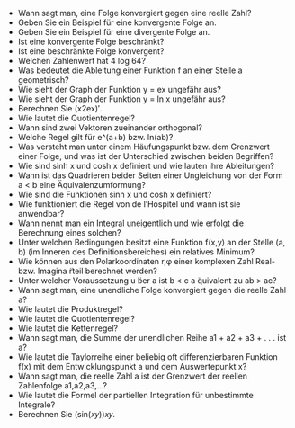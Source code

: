   - Wann sagt man, eine Folge konvergiert gegen eine reelle Zahl?
  - Geben Sie ein Beispiel für eine konvergente Folge an.
  - Geben Sie ein Beispiel für eine divergente Folge an.
  - Ist eine konvergente Folge beschränkt?
  - Ist eine beschränkte Folge konvergent?
  - Welchen Zahlenwert hat 4 log 64?
  - Was bedeutet die Ableitung einer Funktion f an einer Stelle a geometrisch?
  - Wie sieht der Graph der Funktion y = ex ungefähr aus?
  - Wie sieht der Graph der Funktion y = ln x ungefähr aus?
  - Berechnen Sie (x2ex)′.
  - Wie lautet die Quotientenregel?
  - Wann sind zwei Vektoren zueinander orthogonal?
  - Welche Regel gilt für e^(a+b) bzw. ln(ab)?
  - Was versteht man unter einem Häufungspunkt bzw. dem Grenzwert einer Folge, und was ist der Unterschied zwischen beiden Begriffen?
  - Wie sind sinh x und cosh x definiert und wie lauten ihre Ableitungen?
  - Wann ist das Quadrieren beider Seiten einer Ungleichung von der Form a < b eine Äquivalenzumformung?
  - Wie sind die Funktionen sinh x und cosh x definiert?
  - Wie funktioniert die Regel von de l’Hospitel und wann ist sie anwendbar?
  - Wann nennt man ein Integral uneigentlich und wie erfolgt die Berechnung eines solchen?
  - Unter welchen Bedingungen besitzt eine Funktion f(x,y) an der Stelle (a, b) (im Inneren des Definitionsbereiches) ein relatives Minimum?
  - Wie können aus den Polarkoordinaten r,φ einer komplexen Zahl Real- bzw. Imagina ̈rteil berechnet werden?
  - Unter welcher Voraussetzung u ̈ber a ist b < c a ̈quivalent zu ab > ac?
  - Wann sagt man, eine unendliche Folge konvergiert gegen die reelle Zahl a?
  - Wie lautet die Produktregel?
  - Wie lautet die Quotientenregel?
  - Wie lautet die Kettenregel?
  - Wann sagt man, die Summe der unendlichen Reihe a1 + a2 + a3 + . . . ist a?
  - Wie lautet die Taylorreihe einer beliebig oft differenzierbaren Funktion f(x) mit dem Entwicklungspunkt a und dem Auswertepunkt x?
  - Wann sagt man, die reelle Zahl a ist der Grenzwert der reellen Zahlenfolge
a1,a2,a3,...?
  - Wie lautet die Formel der partiellen Integration für unbestimmte Integrale?
  - Berechnen Sie (sin(𝑥𝑦))𝑥𝑦.
